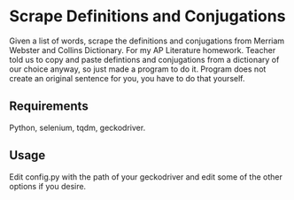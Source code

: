 # Scrape Definitions and Conjugations
Given a list of words, scrape the definitions and conjugations from Merriam Webster and Collins Dictionary.  For my AP Literature homework.  Teacher told us to copy and paste defintions and conjugations from a dictionary of our choice anyway, so just made a program to do it.  Program does not create an original sentence for you, you have to do that yourself.

## Requirements
Python, selenium, tqdm, geckodriver.

## Usage
Edit config.py with the path of your geckodriver and edit some of the other options if you desire.
